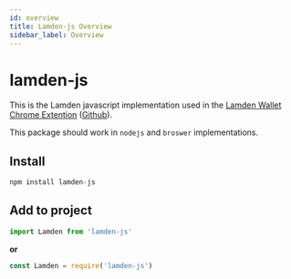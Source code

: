 ```yaml
---
id: overview
title: Lamden-js Overview
sidebar_label: Overview
---
```


# lamden-js
This is the Lamden javascript implementation used in the [Lamden Wallet Chrome Extention](https://chrome.google.com/webstore/detail/lamden-wallet-browser-ext/lgkgmnhecgdjiifepobmobkeeeheakko) ([Github](https://github.com/Lamden/wallet)).

This package should work in `nodejs` and `broswer` implementations.

## Install

```javascript
npm install lamden-js
```

## Add to project

```javascript
import Lamden from 'lamden-js'
```

**or**

```javascript
const Lamden = require('lamden-js')
```
